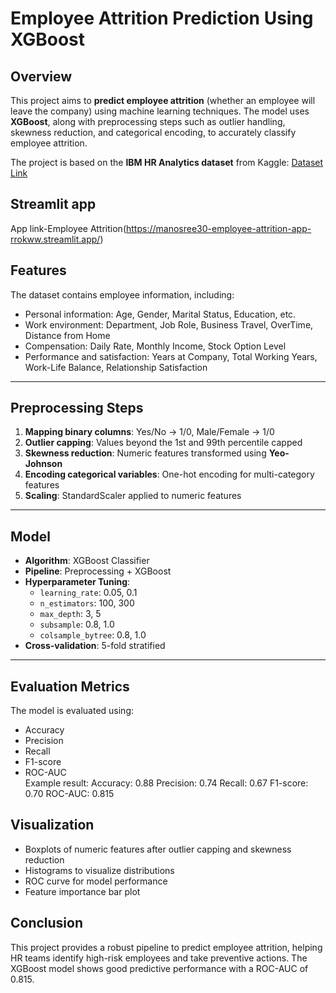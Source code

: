 
# Employee Attrition Prediction Using XGBoost
## Overview
This project aims to **predict employee attrition** (whether an employee will leave the company) using machine learning techniques. The model uses **XGBoost**, along with preprocessing steps such as outlier handling, skewness reduction, and categorical encoding, to accurately classify employee attrition.  

The project is based on the **IBM HR Analytics dataset** from Kaggle: [Dataset Link](https://www.kaggle.com/datasets/pavansubhasht/ibm-hr-analytics-attrition-dataset)

## Streamlit app
 App link-Employee Attrition(https://manosree30-employee-attrition-app-rrokww.streamlit.app/)

## Features
The dataset contains employee information, including:

- Personal information: Age, Gender, Marital Status, Education, etc.
- Work environment: Department, Job Role, Business Travel, OverTime, Distance from Home
- Compensation: Daily Rate, Monthly Income, Stock Option Level
- Performance and satisfaction: Years at Company, Total Working Years, Work-Life Balance, Relationship Satisfaction

---
## Preprocessing Steps
1. **Mapping binary columns**: Yes/No → 1/0, Male/Female → 1/0  
2. **Outlier capping**: Values beyond the 1st and 99th percentile capped  
3. **Skewness reduction**: Numeric features transformed using **Yeo-Johnson**  
4. **Encoding categorical variables**: One-hot encoding for multi-category features  
5. **Scaling**: StandardScaler applied to numeric features  

---

## Model
- **Algorithm**: XGBoost Classifier  
- **Pipeline**: Preprocessing + XGBoost  
- **Hyperparameter Tuning**:
  - `learning_rate`: 0.05, 0.1  
  - `n_estimators`: 100, 300  
  - `max_depth`: 3, 5  
  - `subsample`: 0.8, 1.0  
  - `colsample_bytree`: 0.8, 1.0  
- **Cross-validation**: 5-fold stratified  
---

## Evaluation Metrics
The model is evaluated using:
- Accuracy  
- Precision  
- Recall  
- F1-score  
- ROC-AUC  
Example result:
Accuracy: 0.88
Precision: 0.74
Recall: 0.67
F1-score: 0.70
ROC-AUC: 0.815

## Visualization
- Boxplots of numeric features after outlier capping and skewness reduction
- Histograms to visualize distributions
- ROC curve for model performance
- Feature importance bar plot

## Conclusion

This project provides a robust pipeline to predict employee attrition, helping HR teams identify high-risk employees and take preventive actions. The XGBoost model shows good predictive performance with a ROC-AUC of 0.815.
